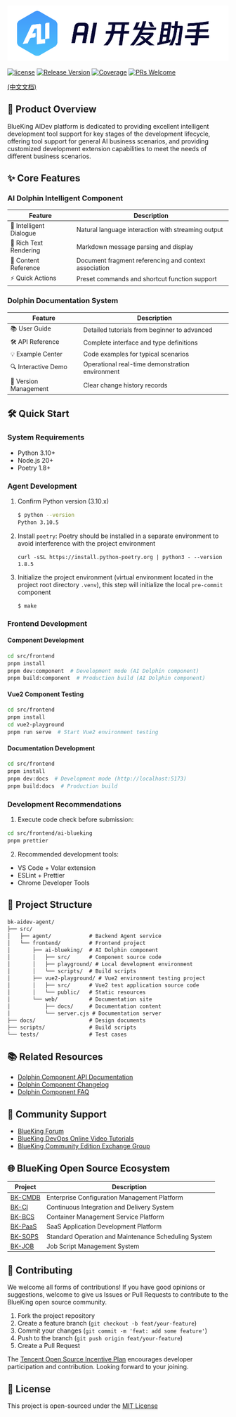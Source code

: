 ![logo.png](assets/aidev.png)

[![license](https://img.shields.io/badge/license-MIT-brightgreen.svg?style=flat)](https://github.com/TencentBlueKing/bk-aidev-agent/blob/master/LICENSE.txt)
[![Release Version](https://img.shields.io/badge/release-1.3.0-brightgreen.svg)](https://github.com/TencentBlueKing/bk-aidev-agent/releases)
[![Coverage](https://codecov.io/gh/TencentBlueKing/bk-aidev-agent/branch/main/graph/badge.svg)](https://codecov.io/gh/TencentBlueKing/bk-aidev-agent)
[![PRs Welcome](https://img.shields.io/badge/PRs-welcome-brightgreen.svg)](https://github.com/TencentBlueKing/bk-aidev-agent/pulls)


[(中文文档)](./readme.md)

## 🚀 Product Overview

BlueKing AIDev platform is dedicated to providing excellent intelligent development tool support for key stages of the development lifecycle, offering tool support for general AI business scenarios, and providing customized development extension capabilities to meet the needs of different business scenarios.

## ✨ Core Features

### AI Dolphin Intelligent Component
| Feature | Description |
|------|------|
| 💬 Intelligent Dialogue | Natural language interaction with streaming output |
| 📝 Rich Text Rendering | Markdown message parsing and display |
| 🔗 Content Reference | Document fragment referencing and context association |
| ⚡ Quick Actions | Preset commands and shortcut function support |

### Dolphin Documentation System
| Feature | Description |
|------|------|
| 📚 User Guide | Detailed tutorials from beginner to advanced |
| 🛠️ API Reference | Complete interface and type definitions |
| 💡 Example Center | Code examples for typical scenarios |
| 🔍 Interactive Demo | Operational real-time demonstration environment |
| 📜 Version Management | Clear change history records |

## 🛠️ Quick Start

### System Requirements
- Python 3.10+
- Node.js 20+
- Poetry 1.8+

### Agent Development
1. Confirm Python version (3.10.x)
    ```bash
    $ python --version
    Python 3.10.5
   ```

2. Install `poetry`: Poetry should be installed in a separate environment to avoid interference with the project environment
   ```shell
   curl -sSL https://install.python-poetry.org | python3 - --version 1.8.5
   ```

3. Initialize the project environment (virtual environment located in the project root directory `.venv`), this step will initialize the local `pre-commit` component
   ```shell
   $ make
   ```

### Frontend Development
#### Component Development
```bash
cd src/frontend
pnpm install
pnpm dev:component  # Development mode (AI Dolphin component)
pnpm build:component  # Production build (AI Dolphin component)
```

#### Vue2 Component Testing
```bash
cd src/frontend
pnpm install
cd vue2-playground
pnpm run serve  # Start Vue2 environment testing
```

#### Documentation Development
```bash
cd src/frontend
pnpm install
pnpm dev:docs  # Development mode (http://localhost:5173)
pnpm build:docs  # Production build
```

### Development Recommendations
1. Execute code check before submission:
```bash
cd src/frontend/ai-blueking
pnpm prettier
```
2. Recommended development tools:
- VS Code + Volar extension
- ESLint + Prettier
- Chrome Developer Tools

## 📂 Project Structure
```
bk-aidev-agent/
├── src/
│   ├── agent/            # Backend Agent service
│   └── frontend/         # Frontend project
│       ├── ai-blueking/  # AI Dolphin component
│       │   ├── src/      # Component source code
│       │   ├── playground/ # Local development environment
│       │   └── scripts/  # Build scripts
│       ├── vue2-playground/ # Vue2 environment testing project
│       │   ├── src/      # Vue2 test application source code
│       │   └── public/   # Static resources
│       └── web/          # Documentation site
│           ├── docs/     # Documentation content
│           └── server.cjs # Documentation server
├── docs/                 # Design documents
├── scripts/              # Build scripts
└── tests/                # Test cases
```

## 📚 Related Resources
- [Dolphin Component API Documentation](src/frontend/web/docs/api/props.md)
- [Dolphin Component Changelog](src/frontend/ai-blueking/CHANGELOG.md)
- [Dolphin Component FAQ](src/frontend/web/docs/faq.md)

## 💬 Community Support
- [BlueKing Forum](https://bk.tencent.com/s-mart/community)
- [BlueKing DevOps Online Video Tutorials](https://bk.tencent.com/s-mart/video/)
- [BlueKing Community Edition Exchange Group](https://jq.qq.com/?_wv=1027&k=5zk8F7G)

## 🌐 BlueKing Open Source Ecosystem
| Project | Description |
|------|------|
| [BK-CMDB](https://github.com/Tencent/bk-cmdb) | Enterprise Configuration Management Platform |
| [BK-CI](https://github.com/Tencent/bk-ci) | Continuous Integration and Delivery System |
| [BK-BCS](https://github.com/Tencent/bk-bcs) | Container Management Service Platform |
| [BK-PaaS](https://github.com/Tencent/bk-paas) | SaaS Application Development Platform |
| [BK-SOPS](https://github.com/Tencent/bk-sops) | Standard Operation and Maintenance Scheduling System |
| [BK-JOB](https://github.com/Tencent/bk-job) | Job Script Management System |

## 🤝 Contributing
We welcome all forms of contributions! If you have good opinions or suggestions, welcome to give us Issues or Pull Requests to contribute to the BlueKing open source community.

1. Fork the project repository
2. Create a feature branch (`git checkout -b feat/your-feature`)
3. Commit your changes (`git commit -m 'feat: add some feature'`)
4. Push to the branch (`git push origin feat/your-feature`)
5. Create a Pull Request

The [Tencent Open Source Incentive Plan](https://opensource.tencent.com/contribution) encourages developer participation and contribution. Looking forward to your joining.

## 📜 License
This project is open-sourced under the [MIT License](./LICENSE.txt) 